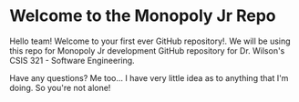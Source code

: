 # Welcome to the Monopoly Jr Repo
Hello team! Welcome to your first ever GitHub repository!. We will be using this repo for Monopoly Jr development GitHub repository for Dr. Wilson's CSIS 321 - Software Engineering.

Have any questions? Me too... I have very little idea as to anything that I'm doing. So you're not alone!

